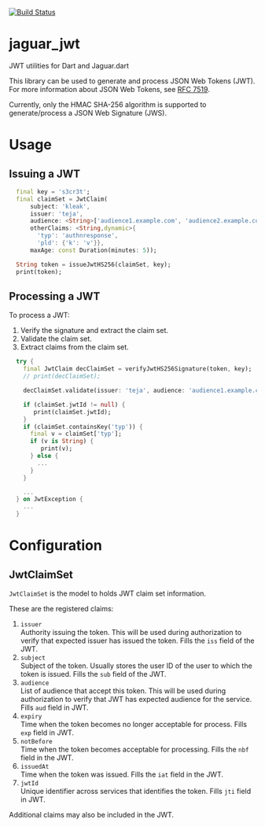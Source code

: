 [![Build Status](https://travis-ci.org/Jaguar-dart/jaguar_jwt.svg?branch=master)](https://travis-ci.org/Jaguar-dart/jaguar_jwt)

# jaguar_jwt

JWT utilities for Dart and Jaguar.dart

This library can be used to generate and process JSON Web Tokens (JWT).
For more information about JSON Web Tokens, see
[RFC 7519](https://tools.ietf.org/html/rfc7519).

Currently, only the HMAC SHA-256 algorithm is supported to generate/process
a JSON Web Signature (JWS).

# Usage

## Issuing a JWT

```dart
  final key = 's3cr3t';
  final claimSet = JwtClaim(
      subject: 'kleak',
      issuer: 'teja',
      audience: <String>['audience1.example.com', 'audience2.example.com'],
      otherClaims: <String,dynamic>{
        'typ': 'authnresponse',
        'pld': {'k': 'v'}},
      maxAge: const Duration(minutes: 5));

  String token = issueJwtHS256(claimSet, key);
  print(token);
```

## Processing a JWT

To process a JWT:

1. Verify the signature and extract the claim set.
2. Validate the claim set.
3. Extract claims from the claim set.

```dart
  try {
    final JwtClaim decClaimSet = verifyJwtHS256Signature(token, key);
    // print(decClaimSet);

    decClaimSet.validate(issuer: 'teja', audience: 'audience1.example.com');

    if (claimSet.jwtId != null) {
       print(claimSet.jwtId);
    }
    if (claimSet.containsKey('typ')) {
      final v = claimSet['typ'];
      if (v is String) {
         print(v);
      } else {
        ...
      }
    }

    ...
  } on JwtException {
    ...
  }
```

# Configuration

## JwtClaimSet

`JwtClaimSet` is the model to holds JWT claim set information.

These are the registered claims:

1. `issuer`  
Authority issuing the token. This will be used during authorization to verify that expected issuer has 
issued the token.
Fills the `iss` field of the JWT.
2. `subject`  
Subject of the token. Usually stores the user ID of the user to which the token is issued.
Fills the `sub` field of the JWT.
3. `audience`  
List of audience that accept this token. This will be used during authorization to verify that 
JWT has expected audience for the service.
Fills `aud` field in JWT.
4. `expiry`  
Time when the token becomes no longer acceptable for process.
Fills `exp` field in JWT.
5. `notBefore`  
Time when the token becomes acceptable for processing.
Fills the `nbf` field in the JWT.
6. `issuedAt`  
Time when the token was issued.
Fills the `iat` field in the JWT.
7. `jwtId`  
Unique identifier across services that identifies the token.
Fills `jti` field in JWT.

Additional claims may also be included in the JWT.
